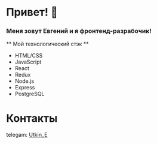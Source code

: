 # Привет! 👋

### Меня зовут Евгений и я фронтенд-разрабочик! 
<a href="https://www.codewars.com/users/JenyaUtkin/badges/large"></a>
** Мой технологический стэк **
* HTML/CSS
* JavaScript 
* React 
* Redux
* Node.js
* Express
* PostgreSQL

# Контакты

telegam: <a href="https://t.me/utkin_e"> Utkin_E </a> 


<!--
**JenyaUtkin/JenyaUtkin** is a ✨ _special_ ✨ repository because its `README.md` (this file) appears on your GitHub profile.

Here are some ideas to get you started:

- 🔭 I’m currently working on ...
- 🌱 I’m currently learning ...
- 👯 I’m looking to collaborate on ...
- 🤔 I’m looking for help with ...
- 💬 Ask me about ...
- 📫 How to reach me: ...
- 😄 Pronouns: ...
- ⚡ Fun fact: ...
-->
